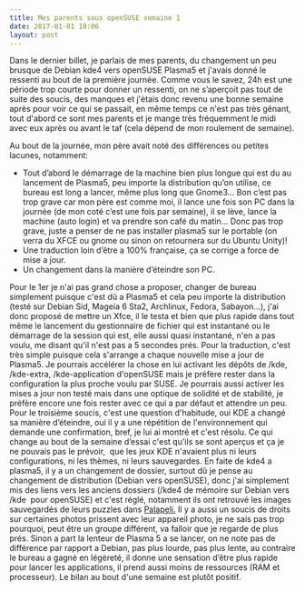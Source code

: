 ```yaml
---
title: Mes parents sous openSUSE semaine 1
date: 2017-01-01 18:06
layout: post
---
```


Dans le dernier billet, je parlais de mes parents, du changement un peu
brusque de Debian kde4 vers openSUSE Plasma5 et j'avais donné le
ressenti au bout de la première journée. Comme vous le savez, 24h est
une période trop courte pour donner un ressenti, on ne s’aperçoit pas
tout de suite des soucis, des manques et j'étais donc revenu une bonne
semaine après pour voir ce qui se passait, en même temps ce n'est pas
très gênant, tout d'abord ce sont mes parents et je mange très
fréquemment le midi avec eux après ou avant le taf (cela dépend de mon
roulement de semaine).  
<!--more-->  
Au bout de la journée, mon père avait noté des différences ou petites
lacunes, notamment:

-   Tout d’abord le démarrage de la machine bien plus longue qui est du
    au lancement de Plasma5, peu importe la distribution qu’on utilise,
    ce bureau est long a lancer, même plus long que Gnome3… Bon c’est
    pas trop grave car mon père est comme moi, il lance une fois son PC
    dans la journée (de mon coté c’est une fois par semaine), il se
    lève, lance la machine (auto login) et va prendre son café du matin…
    Donc pas trop grave, juste a penser de ne pas installer plasma5 sur
    le portable (on verra du XFCE ou gnome ou sinon on retournera sur du
    Ubuntu Unity)!
-   Une traduction loin d’être a 100% française, ça se corrige a force
    de mise a jour.
-   Un changement dans la manière d’éteindre son PC.

Pour le 1er je n'ai pas grand chose a proposer, changer de bureau
simplement puisque c'est dû a Plasma5 et cela peu importe la
distribution (testé sur Debian Sid, Mageia 6 Sta2, Archlinux, Fedora,
Sabayon...), j'ai donc proposé de mettre un Xfce, il le testa et bien
que plus rapide dans tout même le lancement du gestionnaire de fichier
qui est instantané ou le démarrage de la session qui est, elle aussi
quasi instantané, n'en a pas voulu, me disant qu'il n'est pas a 5
secondes prés. Pour la traduction, c'est très simple puisque cela
s'arrange a chaque nouvelle mise a jour de Plasma5. Je pourrais
accélérer la chose en lui activant les dépôts de /kde, /kde-extra,
/kde-application d'openSUSE mais je préfère rester dans la configuration
la plus proche voulu par SUSE. Je pourrais aussi activer les mises a
jour non testé mais dans une optique de solidité et de stabilité, je
préfère encore une fois rester avec ce qui a par défaut et attendre un
peu. Pour le troisième soucis, c'est une question d'habitude, oui KDE a
changé sa manière d’éteindre, oui il y a une répétition de
l'environnement qui demande une confirmation, bref, je lui ai montré et
c'est résolu. Ce qui change au bout de la semaine d’essai c'est qu'ils
se sont aperçus et ça je ne pouvais pas le prévoir,  que les jeux KDE
n'avaient plus ni leurs configurations, ni les thèmes, ni leurs
sauvegardes. En faite de kde4 a plasma5, il y a un changement de
dossier, surtout dû je pense au changement de distribution (Debian vers
openSUSE), donc j'ai simplement mis des liens vers les anciens dossiers
(/kde4 de mémoire sur Debian vers /kde  pour openSUSE) et c'est réglé,
notamment ils ont retrouvé les images sauvegardés de leurs puzzles dans
[Palapeli.](https://www.kde.org/applications/games/palapeli/) Il y a
aussi un soucis de droits sur certaines photos prissent avec leur
appareil photo, je ne sais pas trop pourquoi, peut être un groupe
différent, va falloir que je regarde de plus prés. Sinon a part la
lenteur de Plasma 5 a se lancer, on ne note pas de différence par
rapport a Debian, pas plus lourde, pas plus lente, au contraire le
bureau a gagné en légèreté, il donne une sensation d’être plus rapide
pour lancer les applications, il prend aussi moins de ressources (RAM et
processeur). Le bilan au bout d'une semaine est plutôt positif.
